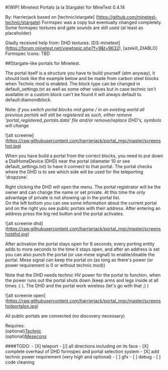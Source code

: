 #(WIP) Minetest Portals (a la Stargate)
for MineTest 0.4.14


By: Harrierjack based on [technic/stargate] (https://github.com/minetest-technic/stargate)
Formspec was a copy but eventually changed completely. Some formspec textures and gate sounds are still used (at least as placeholder)

Gladly received help from:
DHD textures: [DS-minetest] (https://forum.minetest.net/viewtopic.php?f=9&t=9632), [azekill_DIABLO] 
Formspec Icons: TBD


##Stargate-like portals for Minetest.



The portal itself is a structure you have to build yourself (atm anyway), it should look like the example below and be made from carbon steel blocks when Technic mod is enabled. The block type can be changed in default_settings.txt as well as some other values but in case technic isn't available or a custom block can't be found it will always default to default:diamondblock.

Note: _if you switch portal blocks mid game / in an existing world all previous portals will still be registered as such, either remove 'portal_registered_portals.data' file and/or remove/replace DHD's, symbols will change_

![alt screenie] (https://raw.githubusercontent.com/harrierjack/portal_mgc/master/screenshot.jpg)


When you have build a portal from the correct blocks, you need to put down a DialHomeDevice (DHD) near the portal (diameter 10 or see default_settings.txt) to have it connect to that portal. The portal checks where the DHD is to see which side will be used for the teleporting 'dropzone'.

Right clicking the DHD will open the menu. The portal registrator will be the owner and can change the name or set private. At this time the only advantage of private is not showing up in the portal list.  
On the left bottom you can see some information about the current portal and on the right you see public portals with their address. After entering an address press the big red button and the portal activates. 

![alt screenie dhd] (https://raw.githubusercontent.com/harrierjack/portal_mgc/master/screenshotdhd.jpg)


After activation the portal stays open for 8 seconds, every porting entity adds to more seconds to the time it stays open, and after an address is set you can also punch the portal (or use mese signal) to enable/disable the portal. Mese signal can keep the portal on (as long as there's power (or power requirement is 0 or without technic mod))

Note that the DHD needs technic HV power for the portal to function, when the power runs out the portal shuts down (keep arms and legs inside at all times :) ). The DHD and the portal work wireless (let's go with that ;) )


![alt screenie open] (https://raw.githubusercontent.com/harrierjack/portal_mgc/master/screenshotportalon.jpg)


All public portals are connected (no discovery necessary)

Requires:  
(optional)[Technic](https://github.com/minetest-technic/technic)  
(optional)[Mesecons](https://github.com/jeija/minetest-mod-mesecons)

####TODO:
	- [X] teleport
	- [/] all directions including on its face
	- [X] complete overhaul of DHD formspec and portal selection system
	- [X] add technic power requirement (very high and optional)
	- [ ] gfx
	- [ ] debug
	- [ ] code cleaning



